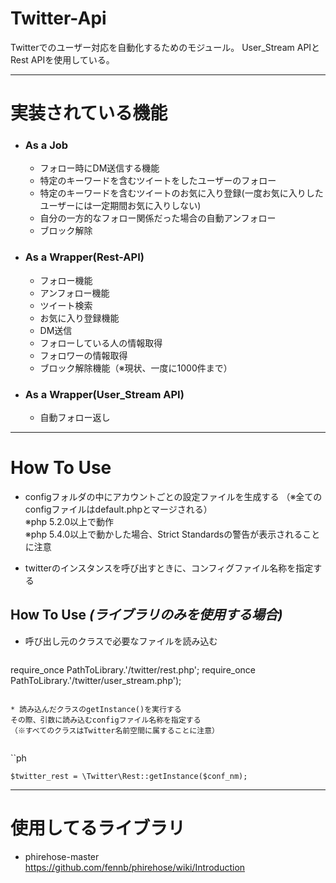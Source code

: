 # Twitter-Api #
Twitterでのユーザー対応を自動化するためのモジュール。
User_Stream APIとRest APIを使用している。

* * *

# 実装されている機能
 * ### As a Job
    * フォロー時にDM送信する機能
    * 特定のキーワードを含むツイートをしたユーザーのフォロー 
    * 特定のキーワードを含むツイートのお気に入り登録(一度お気に入りしたユーザーには一定期間お気に入りしない)
    * 自分の一方的なフォロー関係だった場合の自動アンフォロー
    * ブロック解除

 * ### As a Wrapper(Rest-API)
    * フォロー機能
    * アンフォロー機能
    * ツイート検索
    * お気に入り登録機能
    * DM送信
    * フォローしている人の情報取得
    * フォロワーの情報取得
    * ブロック解除機能（※現状、一度に1000件まで）

 * ### As a Wrapper(User_Stream API)
    * 自動フォロー返し

* * *

# How To Use
* configフォルダの中にアカウントごとの設定ファイルを生成する 
（※全てのconfigファイルはdefault.phpとマージされる）  
※php 5.2.0以上で動作  
※php 5.4.0以上で動かした場合、Strict Standardsの警告が表示されることに注意  

* twitterのインスタンスを呼び出すときに、コンフィグファイル名称を指定する

## How To Use _(ライブラリのみを使用する場合)_
* 呼び出し元のクラスで必要なファイルを読み込む

  ```php
require_once PathToLibrary.'/twitter/rest.php';
require_once PathToLibrary.'/twitter/user_stream.php');
  ```

* 読み込んだクラスのgetInstance()を実行する  
その際、引数に読み込むconfigファイル名称を指定する  
（※すべてのクラスはTwitter名前空間に属することに注意）  


```
``ph
```
$twitter_rest = \Twitter\Rest::getInstance($conf_nm);
```

* * *

# 使用してるライブラリ
 * phirehose-master  
https://github.com/fennb/phirehose/wiki/Introduction
